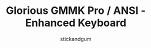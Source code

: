 ---
OS: ['MacOS']
author: stickandgum
firmwares: [QMK]
hasHomeRowMods: False
hasLetterOnThumb: False
keymapImage: https://user-images.githubusercontent.com/22257588/130371838-875ba65b-88ea-4f81-a44a-bb24194c4989.png
keyCount: 83
keyboard: GMMK Pro (ANSI)
baseLayouts: ["QWERTY"]
languages: ['English']
layerCount: 2
title: "Glorious GMMK Pro / ANSI - Enhanced Keyboard"
isSplit: False
stagger: row
summary: 
keymapUrl: https://github.com/stickandgum/qmk_firmware/tree/master/keyboards/gmmk/pro/ansi/keymaps/stickandgum
writeup: https://github.com/stickandgum/qmk_firmware/tree/master/keyboards/gmmk/pro/ansi/keymaps/stickandgum/readme.md
---